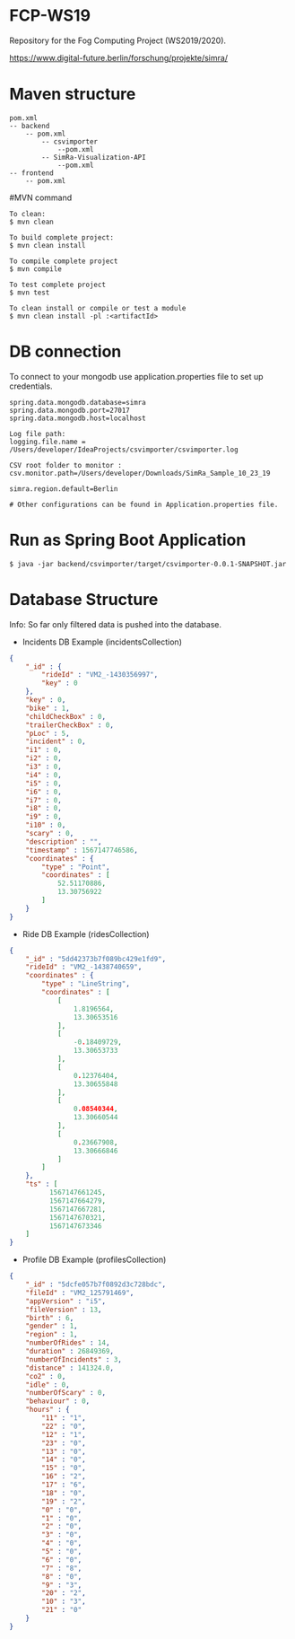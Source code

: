 # FCP-WS19

Repository for the Fog Computing Project (WS2019/2020).

https://www.digital-future.berlin/forschung/projekte/simra/

# Maven structure

```
pom.xml
-- backend
    -- pom.xml
        -- csvimporter
            --pom.xml
        -- SimRa-Visualization-API
            --pom.xml
-- frontend
    -- pom.xml
```
#MVN command

```shell script
To clean:
$ mvn clean

To build complete project:
$ mvn clean install 

To compile complete project
$ mvn compile

To test complete project
$ mvn test

To clean install or compile or test a module
$ mvn clean install -pl :<artifactId>

```

# DB connection
To connect to your mongodb use application.properties file to set up credentials.

```Application.properties
spring.data.mongodb.database=simra
spring.data.mongodb.port=27017
spring.data.mongodb.host=localhost  

Log file path:
logging.file.name = /Users/developer/IdeaProjects/csvimporter/csvimporter.log

CSV root folder to monitor :
csv.monitor.path=/Users/developer/Downloads/SimRa_Sample_10_23_19

simra.region.default=Berlin

# Other configurations can be found in Application.properties file.

```
# Run as Spring Boot Application
```shell script
$ java -jar backend/csvimporter/target/csvimporter-0.0.1-SNAPSHOT.jar  
```




# Database Structure
Info: So far only filtered data is pushed into the database.

- Incidents DB Example (incidentsCollection)
```json
{
    "_id" : {
        "rideId" : "VM2_-1430356997",
        "key" : 0
    },
    "key" : 0,
    "bike" : 1,
    "childCheckBox" : 0,
    "trailerCheckBox" : 0,
    "pLoc" : 5,
    "incident" : 0,
    "i1" : 0,
    "i2" : 0,
    "i3" : 0,
    "i4" : 0,
    "i5" : 0,
    "i6" : 0,
    "i7" : 0,
    "i8" : 0,
    "i9" : 0,
    "i10" : 0,
    "scary" : 0,
    "description" : "",
    "timestamp" : 1567147746586,
    "coordinates" : {
        "type" : "Point",
        "coordinates" : [ 
            52.51170886, 
            13.30756922
        ]
    }
}

```
- Ride DB Example (ridesCollection)
```json
{
    "_id" : "5dd42373b7f089bc429e1fd9",
    "rideId" : "VM2_-1438740659",
    "coordinates" : {
        "type" : "LineString",
        "coordinates" : [ 
            [ 
                1.8196564, 
                13.30653516
            ], 
            [ 
                -0.18409729, 
                13.30653733
            ], 
            [ 
                0.12376404, 
                13.30655848
            ], 
            [ 
                0.08540344, 
                13.30660544
            ], 
            [ 
                0.23667908, 
                13.30666846
            ]
        ]
    },
    "ts" : [ 
          1567147661245, 
          1567147664279, 
          1567147667281, 
          1567147670321, 
          1567147673346
    ]    
}

```

- Profile DB Example (profilesCollection)
```json
{
    "_id" : "5dcfe057b7f0892d3c728bdc",
    "fileId" : "VM2_125791469",
    "appVersion" : "i5",
    "fileVersion" : 13,
    "birth" : 6,
    "gender" : 1,
    "region" : 1,
    "numberOfRides" : 14,
    "duration" : 26849369,
    "numberOfIncidents" : 3,
    "distance" : 141324.0,
    "co2" : 0,
    "idle" : 0,
    "numberOfScary" : 0,
    "behaviour" : 0,
    "hours" : {
        "11" : "1",
        "22" : "0",
        "12" : "1",
        "23" : "0",
        "13" : "0",
        "14" : "0",
        "15" : "0",
        "16" : "2",
        "17" : "6",
        "18" : "0",
        "19" : "2",
        "0" : "0",
        "1" : "0",
        "2" : "0",
        "3" : "0",
        "4" : "0",
        "5" : "0",
        "6" : "0",
        "7" : "8",
        "8" : "0",
        "9" : "3",
        "20" : "2",
        "10" : "3",
        "21" : "0"
    }
}
```
